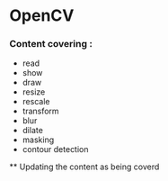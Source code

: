 # OpenCV 

### Content covering :
  - read
  - show
  - draw
  - resize
  - rescale
  - transform
  - blur
  - dilate
  - masking
  - contour detection

** Updating the content as being coverd
